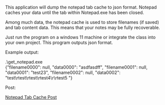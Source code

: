 This application will dump the notepad tab cache to json format. Notepad caches your data until the tab within Notepad.exe has been closed.

Among much data, the notepad cache is used to store filenames (if saved) and tab content data. This means that your notes may be fully recoverable.

Just run the program on a windows 11 machine or integrate the class into your own project. This program outputs json format.

Example output:

.\get_notepad.exe  
    {"filename0000": null, "data0000": "asdfasdff", "filename0001": null, "data0001": "test23", "filename0002": null, "data0002": "test\\rtest\\rtest\\rtest4\\r\\rtest5  "}  

Post:

[Notepad Tab Cache Post](https://anti-forensics.com/blog/reading-the-notepad-tab-cache/)
